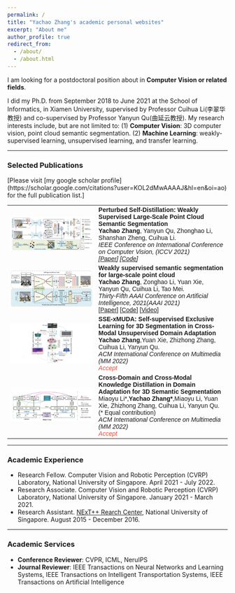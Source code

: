 ```yaml
---
permalink: /
title: "Yachao Zhang's academic personal websites"
excerpt: "About me"
author_profile: true
redirect_from: 
  - /about/
  - /about.html
---
```

I am looking for a postdoctoral position about in **Computer Vision or related fields**. 

I did my Ph.D. from September 2018 to June 2021 at the School of Informatics, in Xiamen University, supervised by Professor Cuihua Li(李翠华教授) and co-supervised by Professor Yanyun Qu(曲延云教授). My research interests include, but are not limited to: (1) **Computer Vision**: 3D computer vision,  point cloud semantic segmentation. (2) **Machine Learning**: weakly-supervised learning, unsupervised learning, and transfer learning.

_______________________________________________________________________________________________________
<h3>
  <a name="Publications"></a> Selected Publications
</h3>
[Please visit [my google scholar profile](https://scholar.google.com/citations?user=KOL2dMwAAAAJ&hl=en&oi=ao) for the full publication list.]

 <font face="helvetica, ariel, &#39;sans serif&#39;">
        <table cellspacing="0" cellpadding="0" class="noBorder">
           <tbody>
            <tr>
                    <td class="noBorder" width="40%">
                        <img width="320" src="../images/PSD.jpg" border="0">
                            </td>
                    <td>
                      <b>Perturbed Self-Distillation: Weakly Supervised Large-Scale Point Cloud Semantic Segmentation </b>
                      <br>
                      <strong>Yachao Zhang</strong>, Yanyun Qu, Zhonghao Li, Shanshan Zheng, Cuihua Li. 
                      <br>
                      <em>IEEE Conference on International Conference on Computer Vision, (ICCV 2021)</i>
                      <br>
                      [<a href="https://openaccess.thecvf.com/content/ICCV2021/html/Zhang_Perturbed_Self-Distillation_Weakly_Supervised_Large-Scale_Point_Cloud_Semantic_Segmentation_ICCV_2021_paper.html">Paper</a>]
                      [<a href="https://github.com/Yachao-Zhang/PSD">Code</a>]
                    </td>
           </tr>
	          <tr>
                    <td class="noBorder" width="40%">
                        <img width="320" src="../images/WS3.jpg" border="0">
                            </td>
                    <td>
	                    <b>Weakly supervised semantic segmentation for large-scale point cloud </b>
	                    <br>
	                    <strong>Yachao Zhang</strong>, Zonghao Li, Yuan Xie, Yanyun Qu, Cuihua Li, Tao Mei. 
	                    <br>
	                    <em>Thirty-Fifth AAAI Conference on Artificial Intelligence, 2021(AAAI 2021)</em>
	                    <br>
			    [<a href="https://ojs.aaai.org/index.php/AAAI/article/view/16455">Paper</a>]
			    [<a href="https://github.com/Yachao-Zhang/WS3">Code</a>]
			    [<a href="https://www.youtube.com/watch?v=i5X1L1_03Rs">Video</a>]
                    </td>
                </tr>
	          <tr>
                    <td width="40%">
                        <img width="320" src="../images/SSE-xMUDA.jpg" border="0">
                            </td>
                    <td>
	                    <b>SSE-xMUDA: Self-supervised Exclusive Learning for 3D Segmentation in Cross-Modal Unsupervised Domain Adaptation </b>
	                    <br>
	                    <strong>Yachao Zhang</strong>,Yuan Xie, Zhizhong Zhang, Cuihua Li, Yanyun Qu.
	                    <br>
	                    <em>ACM International Conference on Multimedia (MM 2022) 
	                    <br>
			                </em><i style="color:#e74d3c">Accept</i>
                    </td>
                </tr>
			  <tr>
                    <td width="40%">
                        <img width="320" src="../images/dual-cross.jpg" border="0">
                            </td>
                    <td>
                        <b>Cross-Domain and Cross-Modal Knowledge Distillation in Domain Adaptation for 3D Semantic Segmentation</b>
	                    <br>
	                    Miaoyu Li*,<strong>Yachao Zhang*</strong>,Miaoyu Li, Yuan Xie, Zhizhong Zhang, Cuihua Li, Yanyun Qu. 
                       (* Equal contribution)
	                    <br>
	                    <em>ACM International Conference on Multimedia (MM 2022) 
	                    <br>
			                </em><i style="color:#e74d3c">Accept</i>
                    </td>
               </tr>  
            	</tbody>
            </table>
</font>

_______________________________________________________________________________________________________


<h3>
  <a name="intership"></a> Academic Experience
</h3>
<div class="mini">
      <ul>
       <li>Research Fellow. <a>Computer Vision and Robotic Perception (CVRP) Laboratory</a>, National University of Singapore. April 2021 - July 2022.</li>
       <li>Research Associate. <a>Computer Vision and Robotic Perception (CVRP) Laboratory</a>, National University of Singapore. January 2021 - March 2021.</li>
       <li>Research Assistant. <a href="https://nextcenter.org/">NExT++ Rearch Center</a>, National University of Singapore. August 2015 - December 2016.</li>
      </ul>
</div>


_______________________________________________________________________________________________________
<h3>
  <a name="services"></a> Academic Services
</h3>
<div class="mini">
  <ul>
  <li> <strong>Conference Reviewer</strong>: CVPR, ICML, NeruIPS</li>
  <li> <strong>Journal Reviewer</strong>: IEEE Transactions on Neural Networks and Learning Systems, IEEE Transactions on Intelligent Transportation Systems, IEEE Transactions on Artificial Intelligence</li>
  </ul>
</div>

